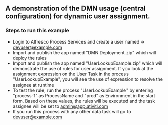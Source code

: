 ## A demonstration of the DMN usage (central configuration) for dynamic user assignment.


### Steps to run this example

*   Login to Alfresco Process Services and create a user named -> devuser@example.com
*	Import and publish the app named "DMN Deployment.zip" which will deploy the rules
*	Import and publish the app named "UserLookupExample.zip" which will demonstrate the use of rules for user assignment. If you look at the assignment expression on the User Task in the  process "UserLookupExample", you will see the use of expression to resolve the assignee at runtime
*	To test the rule, run the process "UserLookupExample" by entering "process-1" as ProcessName and "prod" as Environment in the start form. Based on these values, the rules will be executed and the task assignee will be set to admin@app.ativiti.com
*	If you run this process with any other data task will go to devuser@example.com


